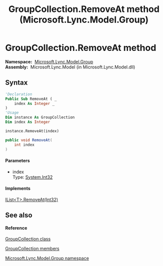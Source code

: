 ﻿---
title: GroupCollection.RemoveAt method  (Microsoft.Lync.Model.Group)
TOCTitle: 'RemoveAt method '
ms:assetid: M:Microsoft.Lync.Model.Group.GroupCollection.RemoveAt(System.Int32)_DI_3_UC_OCS14MrefLyncWPF
ms:mtpsurl: https://msdn.microsoft.com/en-us/library/microsoft.lync.model.group.groupcollection.removeat(v=office.15)
ms:contentKeyID: 48598654
ms.date: 07/28/2014
mtps_version: v=office.15
f1_keywords:
- Microsoft.Lync.Model.Group.GroupCollection.RemoveAt
dev_langs:
- CSharp
- JScript
- VB
- other
---

# GroupCollection.RemoveAt method

**Namespace:**  [Microsoft.Lync.Model.Group](microsoft-lync-model-group-namespace_2.md)  
**Assembly:**  Microsoft.Lync.Model (in Microsoft.Lync.Model.dll)

## Syntax

``` vb
'Declaration
Public Sub RemoveAt ( _
    index As Integer _
)
'Usage
Dim instance As GroupCollection
Dim index As Integer

instance.RemoveAt(index)
```

``` csharp
public void RemoveAt(
    int index
)
```

#### Parameters

  - index  
    Type: [System.Int32](http://msdn2.microsoft.com/en-us/library/td2s409d)  

#### Implements

[IList\<T\>.RemoveAt(Int32)](http://msdn2.microsoft.com/en-us/library/c93ab5c9)  

## See also

#### Reference

[GroupCollection class](groupcollection-class-microsoft-lync-model-group_2.md)

[GroupCollection members](groupcollection-members-microsoft-lync-model-group_2.md)

[Microsoft.Lync.Model.Group namespace](microsoft-lync-model-group-namespace_2.md)

